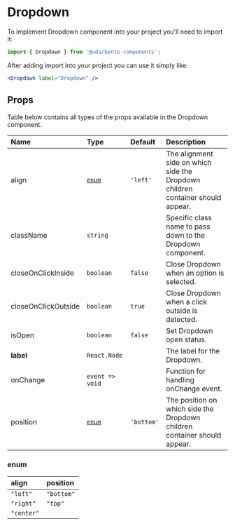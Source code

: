 # Dropdown

To implement Dropdown component into your project you'll need to import it:

```jsx
import { Dropdown } from '@uda/bento-components';
```

After adding import into your project you can use it simply like:

```jsx
<Dropdown label="Dropdown" />
```

## Props

Table below contains all types of the props available in the Dropdown component.

| Name                | Type            | Default    | Description                                                                     |
| :------------------ | :-------------- | :--------- | :------------------------------------------------------------------------------ |
| align               | [`enum`](#enum) | `'left'`   | The alignment side on which side the Dropdown children container should appear. |  |
| className           | `string`        |            | Specific class name to pass down to the Dropdown component.                     |
| closeOnClickInside  | `boolean`       | `false`    | Close Dropdown when an option is selected.                                      |
| closeOnClickOutside | `boolean`       | `true`     | Close Dropdown when a click outside is detected.                                |
| isOpen              | `boolean`       | `false`    | Set Dropdown open status.                                                       |
| **label**           | `React.Node`    |            | The label for the Dropdown.                                                     |
| onChange            | `event => void` |            | Function for handling onChange event.                                           |
| position            | [`enum`](#enum) | `'bottom'` | The position on which side the Dropdown children container should appear.       |

### enum

| align      | position   |
| :--------- | :--------- |
| `"left"`   | `"bottom"` |
| `"right"`  | `"top"`    |
| `"center"` |
